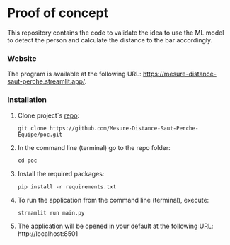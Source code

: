 # Proof of concept

This repository contains the code to validate the idea to use the ML model to detect the person and calculate the distance to the bar accordingly.

### Website
The program is available at the following URL: https://mesure-distance-saut-perche.streamlit.app/.

### Installation
1. Clone project`s [repo](https://github.com/Mesure-Distance-Saut-Perche-Equipe/poc.git):

    ```
    git clone https://github.com/Mesure-Distance-Saut-Perche-Equipe/poc.git
    ```
2. In the command line (terminal) go to the repo folder:

    ```
    cd poc
    ```

3. Install the required packages:

    ```
    pip install -r requirements.txt
    ```

4. To run the application from the command line (terminal), execute:

    ```
    streamlit run main.py
    ```

5. The application will be opened in your default at the following URL: http://localhost:8501
